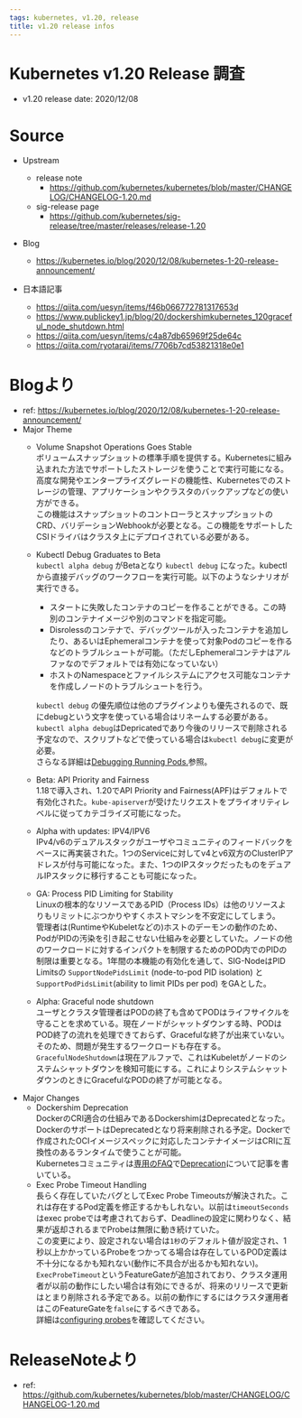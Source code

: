 ```yaml
---
tags: kubernetes, v1.20, release
title: v1.20 release infos
---
```


# Kubernetes v1.20 Release 調査

- v1.20 release date: 2020/12/08

# Source
- Upstream
    - release note
        - https://github.com/kubernetes/kubernetes/blob/master/CHANGELOG/CHANGELOG-1.20.md
    - sig-release page
        - https://github.com/kubernetes/sig-release/tree/master/releases/release-1.20

- Blog
    - https://kubernetes.io/blog/2020/12/08/kubernetes-1-20-release-announcement/

- 日本語記事
    - https://qiita.com/uesyn/items/f46b066772781317653d
    - https://www.publickey1.jp/blog/20/dockershimkubernetes_120graceful_node_shutdown.html
    - https://qiita.com/uesyn/items/c4a87db65969f25de64c
    - https://qiita.com/ryotarai/items/7706b7cd53821318e0e1

# Blogより
- ref: https://kubernetes.io/blog/2020/12/08/kubernetes-1-20-release-announcement/
- Major Theme
  - Volume Snapshot Operations Goes Stable  
  ボリュームスナップショットの標準手順を提供する。Kubernetesに組み込まれた方法でサポートしたストレージを使うことで実行可能になる。  
  高度な開発やエンタープライズグレードの機能性、Kubernetesでのストレージの管理、アプリケーションやクラスタのバックアップなどの使い方ができる。  
  この機能はスナップショットのコントローラとスナップショットのCRD、バリデーションWebhookが必要となる。この機能をサポートしたCSIドライバはクラスタ上にデプロイされている必要がある。
  - Kubectl Debug Graduates to Beta  
  `kubectl alpha debug` がBetaとなり `kubectl debug` になった。kubectlから直接デバッグのワークフローを実行可能。以下のようなシナリオが実行できる。
    - スタートに失敗したコンテナのコピーを作ることができる。この時別のコンテナイメージや別のコマンドを指定可能。
    - Disrolessのコンテナで、デバッグツールが入ったコンテナを追加したり、あるいはEphemeralコンテナを使って対象Podのコピーを作るなどのトラブルシュートが可能。（ただしEphemeralコンテナはアルファなのでデフォルトでは有効になっていない）
    - ホストのNamespaceとファイルシステムにアクセス可能なコンテナを作成しノードのトラブルシュートを行う。
  
    `kubectl debug` の優先順位は他のプラグインよりも優先されるので、既にdebugという文字を使っている場合はリネームする必要がある。  
    `kubectl alpha debug`はDepricatedであり今後のリリースで削除される予定なので、スクリプトなどで使っている場合は`kubectl debug`に変更が必要。  
    さらなる詳細は[Debugging Running Pods.](https://kubernetes.io/docs/tasks/debug-application-cluster/debug-running-pod/)参照。
  - Beta: API Priority and Fairness  
  1.18で導入され、1.20でAPI Priority and Fairness(APF)はデフォルトで有効化された。`kube-apiserver`が受けたリクエストをプライオリティレベルに従ってカテゴライズ可能になった。
  - Alpha with updates: IPV4/IPV6  
  IPv4/v6のデュアルスタックがユーザやコミュニティのフィードバックをベースに再実装された。1つのServiceに対してv4とv6双方のClusterIPアドレスが付与可能になった。また、1つのIPスタックだったものをデュアルIPスタックに移行することも可能になった。
  - GA: Process PID Limiting for Stability  
  Linuxの根本的なリソースであるPID（Process IDs）は他のリソースよりもリミットにぶつかりやすくホストマシンを不安定にしてしまう。  
  管理者は(RuntimeやKubeletなどの)ホストのデーモンの動作のため、PodがPIDの汚染を引き起こせない仕組みを必要としていた。ノードの他のワークロードに対するインパクトを制限するためのPOD内でのPIDの制限は重要となる。1年間の本機能の有効化を通して、SIG-NodeはPID Limitsの `SupportNodePidsLimit` (node-to-pod PID isolation)  と `SupportPodPidsLimit`(ability to limit PIDs per pod) をGAとした。
  - Alpha: Graceful node shutdown  
  ユーザとクラスタ管理者はPODの終了も含めてPODはライフサイクルを守ることを求めている。現在ノードがシャットダウンする時、PODはPOD終了の流れを処理できておらず、Gracefulな終了が出来ていない。そのため、問題が発生するワークロードも存在する。`GracefulNodeShutdown`は現在アルファで、これはKubeletがノードのシステムシャットダウンを検知可能にする。これによりシステムシャットダウンのときにGracefulなPODの終了が可能となる。
- Major Changes
  - Dockershim Deprecation  
  DockerのCRI適合の仕組みであるDockershimはDeprecatedとなった。DockerのサポートはDeprecatedとなり将来削除される予定。Dockerで作成されたOCIイメージスペックに対応したコンテナイメージはCRIに互換性のあるランタイムで使うことが可能。  
  Kubernetesコミュニティは[専用のFAQ](https://blog.k8s.io/2020/12/02/dockershim-faq/)で[Deprecation](https://blog.k8s.io/2020/12/02/dont-panic-kubernetes-and-docker/)について記事を書いている。
  - Exec Probe Timeout Handling  
  長らく存在していたバグとしてExec Probe Timeoutsが解決された。これは存在するPod定義を修正するかもしれない。以前は`timeoutSeconds`はexec probeでは考慮されておらず、Deadlineの設定に関わりなく、結果が返却されるまでProbeは無限に動き続けていた。  
  この変更により、設定されない場合は`1秒`のデフォルト値が設定され、1秒以上かかっているProbeをつかってる場合は存在しているPOD定義は不十分になるかも知れない(動作に不具合が出るかも知れない)。  
  `ExecProbeTimeout`というFeatureGateが追加されており、クラスタ運用者が以前の動作にしたい場合は有効にできるが、将来のリリースで更新はとまり削除される予定である。以前の動作にするにはクラスタ運用者はこのFeatureGateを`false`にするべきである。  
詳細は[configuring probes](https://kubernetes.io/blog/2020/12/08/kubernetes-1-20-release-announcement/docs/tasks/configure-pod-container/configure-liveness-readiness-startup-probes/#configure-probes)を確認してください。

# ReleaseNoteより
- ref: https://github.com/kubernetes/kubernetes/blob/master/CHANGELOG/CHANGELOG-1.20.md

